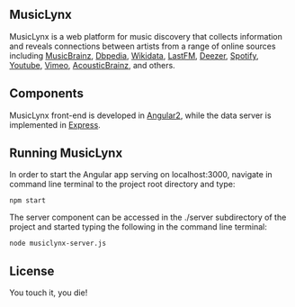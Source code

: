 ## MusicLynx

MusicLynx is a web platform for music discovery that collects information and reveals connections between artists from a range of online sources including [MusicBrainz](https://musicbrainz.org), [Dbpedia](https://dbpedia.org), [Wikidata](https://wikidata.org), [LastFM](http://last.fm), [Deezer](http://deezer.com), [Spotify](http://spotify.com), [Youtube](http://youtube.com), [Vimeo](http://vimeo.com), [AcousticBrainz](http://acousticbrainz.org), and others.

## Components

MusicLynx front-end is developed in [Angular2](https://angular.io), while the data server is implemented in [Express](https://expressjs.com).

## Running MusicLynx

In order to start the Angular app serving on localhost:3000, navigate in command line terminal to the project root directory and type:
```
npm start
```

The server component can be accessed in the ./server subdirectory of the project and started typing the following in the command line terminal:
```
node musiclynx-server.js
```

## License

You touch it, you die!
